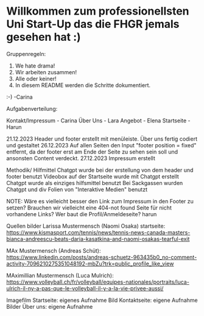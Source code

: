 # Willkommen zum professionellsten Uni Start-Up das die FHGR jemals gesehen hat :)
Gruppenregeln:
1. We hate drama! 
2. Wir arbeiten zusammen!
3. Alle oder keiner!
4. In diesem README werden die Schritte dokumentiert.

:-) -Carina

Aufgabenverteilung:

Kontakt/Impressum - Carina
Über Uns - Lara
Angebot - Elena
Startseite - Harun



21.12.2023 Header und footer erstellt mit menüleiste. Über uns fertig codiert und gestaltet
26.12.2023 Auf allen Seiten den Input "footer position = fixed" entfernt, da der footer erst am Ende der Seite zu sehen sein soll und ansonsten Content verdeckt.
27.12.2023 Impressum erstellt

Methodik/ Hilfmittel
Chatgpt wurde bei der erstellung von dem header und footer benutzt
Videobox auf der Startseite wurde mit Chatgpt erstellt
Chatgpt wurde als einziges hilfsmittel benutzt
Bei Sackgassen wurden Chatgpt und div Folien von "Interaktive Medien" benutzt


NOTE:
Wäre es vielleicht besser den Link zum Impressum in den Footer zu setzen? 
Brauchen wir vielleicht eine 404-not found Seite für nicht vorhandene Links?
Wer baut die Profil/Anmeldeseite? harun


Quellen bilder
Larissa Mustermensch (Naomi Osaka) startseite: https://www.kismasport.com/tennis/news/tennis-news-canada-masters-bianca-andreescu-beats-daria-kasatkina-and-naomi-osakas-tearful-exit

MAx Mustermensch (Andreas Schüt): https://www.linkedin.com/posts/andreas-schuetz-963435b0_no-comment-activity-7096210275351048192-mbZu?trk=public_profile_like_view

MAximillian Mustermensch (Luca Mulrich): https://www.volleyball.ch/fr/volleyball/equipes-nationales/portraits/luca-ulrich-il-ny-a-pas-que-le-volleyball-il-y-a-la-vie-privee-aussi/

Imagefilm Startseite: eigenes Aufnahme
Bild Kontaktseite: eigene Aufnahme
Bilder Über uns: eigene Aufnahme